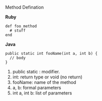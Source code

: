 
Method Defination 

**Ruby**
```
def foo_method
  # stuff
end
```
**Java**
```
public static int fooName(int a, int b) {
  // body
}
```
1. public static : modifier.
1. int: return type or void (no return)
1. fooName: name of the method
1. a, b: formal parameters
1. int a, int b: list of parameters
